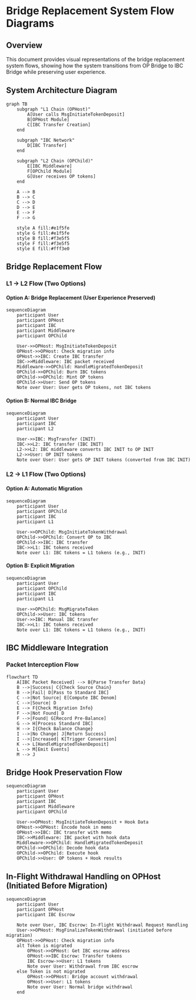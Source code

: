 # Bridge Replacement System Flow Diagrams

## Overview

This document provides visual representations of the bridge replacement system flows, showing how the system transitions from OP Bridge to IBC Bridge while preserving user experience.

## System Architecture Diagram

```mermaid
graph TB
    subgraph "L1 Chain (OPHost)"
        A[User calls MsgInitiateTokenDeposit]
        B[OPHost Module]
        C[IBC Transfer Creation]
    end
    
    subgraph "IBC Network"
        D[IBC Transfer]
    end
    
    subgraph "L2 Chain (OPChild)"
        E[IBC Middleware]
        F[OPChild Module]
        G[User receives OP tokens]
    end
    
    A --> B
    B --> C
    C --> D
    D --> E
    E --> F
    F --> G
    
    style A fill:#e1f5fe
    style G fill:#e1f5fe
    style B fill:#f3e5f5
    style F fill:#f3e5f5
    style E fill:#fff3e0
```

## Bridge Replacement Flow

### L1 → L2 Flow (Two Options)

#### Option A: Bridge Replacement (User Experience Preserved)

```mermaid
sequenceDiagram
    participant User
    participant OPHost
    participant IBC
    participant Middleware
    participant OPChild
    
    User->>OPHost: MsgInitiateTokenDeposit
    OPHost->>OPHost: Check migration info
    OPHost->>IBC: Create IBC transfer
    IBC->>Middleware: IBC packet received
    Middleware->>OPChild: HandleMigratedTokenDeposit
    OPChild->>OPChild: Burn IBC tokens
    OPChild->>OPChild: Mint OP tokens
    OPChild->>User: Send OP tokens
    Note over User: User gets OP tokens, not IBC tokens
```

#### Option B: Normal IBC Bridge

```mermaid
sequenceDiagram
    participant User
    participant IBC
    participant L2
    
    User->>IBC: MsgTransfer (INIT)
    IBC->>L2: IBC transfer (IBC INIT)
    L2->>L2: IBC middleware converts IBC INIT to OP INIT
    L2->>User: OP INIT tokens
    Note over User: User gets OP INIT tokens (converted from IBC INIT)
```

### L2 → L1 Flow (Two Options)

#### Option A: Automatic Migration

```mermaid
sequenceDiagram
    participant User
    participant OPChild
    participant IBC
    participant L1
    
    User->>OPChild: MsgInitiateTokenWithdrawal
    OPChild->>OPChild: Convert OP to IBC
    OPChild->>IBC: IBC transfer
    IBC->>L1: IBC tokens received
    Note over L1: IBC tokens = L1 tokens (e.g., INIT)
```

#### Option B: Explicit Migration

```mermaid
sequenceDiagram
    participant User
    participant OPChild
    participant IBC
    participant L1
    
    User->>OPChild: MsgMigrateToken
    OPChild->>User: IBC tokens
    User->>IBC: Manual IBC transfer
    IBC->>L1: IBC tokens received
    Note over L1: IBC tokens = L1 tokens (e.g., INIT)
```

## IBC Middleware Integration

### Packet Interception Flow

```mermaid
flowchart TD
    A[IBC Packet Received] --> B{Parse Transfer Data}
    B -->|Success| C{Check Source Chain}
    B -->|Fail| D[Pass to Standard IBC]
    C -->|Not Source| E[Compute IBC Denom]
    C -->|Source| D
    E --> F{Check Migration Info}
    F -->|Not Found| D
    F -->|Found| G[Record Pre-Balance]
    G --> H[Process Standard IBC]
    H --> I{Check Balance Change}
    I -->|No Change| J[Return Success]
    I -->|Increased| K[Trigger Conversion]
    K --> L[HandleMigratedTokenDeposit]
    L --> M[Emit Events]
    M --> J
```

## Bridge Hook Preservation Flow

```mermaid
sequenceDiagram
    participant User
    participant OPHost
    participant IBC
    participant Middleware
    participant OPChild
    
    User->>OPHost: MsgInitiateTokenDeposit + Hook Data
    OPHost->>OPHost: Encode hook in memo
    OPHost->>IBC: IBC transfer with memo
    IBC->>Middleware: IBC packet with hook data
    Middleware->>OPChild: HandleMigratedTokenDeposit
    OPChild->>OPChild: Decode hook data
    OPChild->>OPChild: Execute hook
    OPChild->>User: OP tokens + Hook results
```

## In-Flight Withdrawal Handling on OPHost (Initiated Before Migration)

```mermaid
sequenceDiagram
    participant User
    participant OPHost
    participant IBC Escrow
    
    Note over User, IBC Escrow: In-Flight Withdrawal Request Handling
    User->>OPHost: MsgFinalizeTokenWithdrawal (initiated before migration)
    OPHost->>OPHost: Check migration info
    alt Token is migrated
        OPHost->>OPHost: Get IBC escrow address
        OPHost->>IBC Escrow: Transfer tokens
        IBC Escrow->>User: L1 tokens
        Note over User: Withdrawal from IBC escrow
    else Token is not migrated
        OPHost->>OPHost: Bridge account withdrawal
        OPHost->>User: L1 tokens
        Note over User: Normal bridge withdrawal
    end
```
